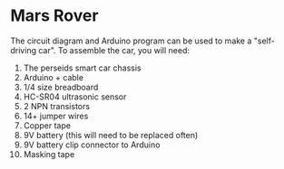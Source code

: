 # Mars Rover
The circuit diagram and Arduino program can be used to make a "self-driving car". To assemble the car, you will need:
1. The perseids smart car chassis
2. Arduino + cable
3. 1/4 size breadboard
4. HC-SR04 ultrasonic sensor
5. 2 NPN transistors
6. 14+ jumper wires
7. Copper tape
8. 9V battery (this will need to be replaced often)
9. 9V battery clip connector to Arduino
10. Masking tape
